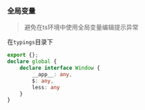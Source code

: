 ### 全局变量

> 避免在ts环境中使用全局变量编辑提示异常

在`typings`目录下

```ts
export {};
declare global {
    declare interface Window {
        __app__: any,
        $: any,
        less: any
    }
}
```